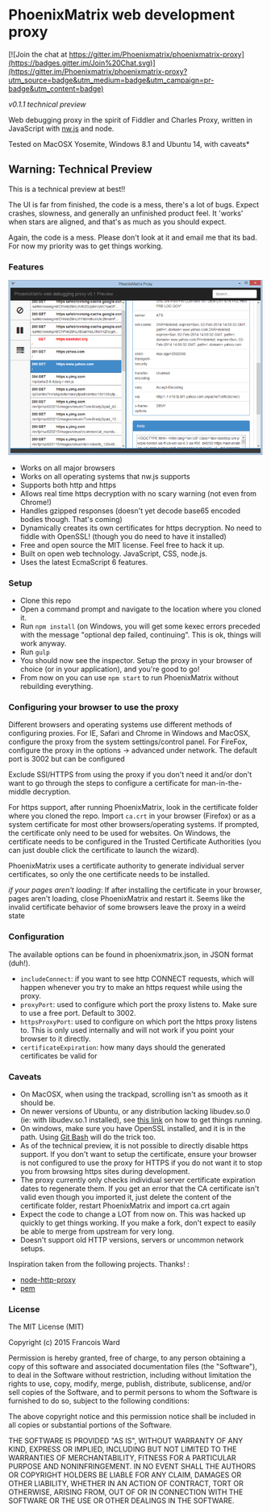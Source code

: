 PhoenixMatrix web development proxy
===================================

[![Join the chat at https://gitter.im/Phoenixmatrix/phoenixmatrix-proxy](https://badges.gitter.im/Join%20Chat.svg)](https://gitter.im/Phoenixmatrix/phoenixmatrix-proxy?utm_source=badge&utm_medium=badge&utm_campaign=pr-badge&utm_content=badge)

_v0.1.1 technical preview_

Web debugging proxy in the spirit of Fiddler and Charles Proxy, written in JavaScript with [nw.js](http://nwjs.io/)
and node.

Tested on MacOSX Yosemite, Windows 8.1 and Ubuntu 14, with caveats*

## Warning: Technical Preview
This is a technical preview at best!!

The UI is far from finished, the code is a mess, there's a lot of bugs. Expect crashes, slowness, and generally an
unfinished product feel. It 'works' when stars are aligned, and that's as much as you should expect.

Again, the code is a mess. Please don't look at it and email me that its bad. For now my priority was to get things working.

### Features

![PhoenixMatrix web development proxy](/doc/example.png?raw=true "See what happens behind the scene")

* Works on  all major browsers
* Works on all operating systems that nw.js supports
* Supports both http and https
* Allows real time https decryption with no scary warning (not even from Chrome!)
* Handles gzipped responses (doesn't yet decode base65 encoded bodies though. That's coming)
* Dynamically creates its own certificates for https decryption. No need to fiddle with OpenSSL! (though you do need to have it installed)
* Free and open source the MIT license. Feel free to hack it up.
* Built on open web technology. JavaScript, CSS, node.js.
* Uses the latest EcmaScript 6 features.

### Setup
* Clone this repo
* Open a command prompt and navigate to the location where you cloned it.
* Run `npm install` (on Windows, you will get some kexec errors preceded with the message "optional dep failed, continuing".
 This is ok, things will work anyway.
* Run `gulp`
* You should now see the inspector. Setup the proxy in your browser of choice (or in your application), and you're good to go!
* From now on you can use `npm start` to run PhoenixMatrix without rebuilding everything.

### Configuring your browser to use the proxy

Different browsers and operating systems use different methods of configuring proxies. For IE, Safari and Chrome in Windows and MacOSX, configure
the proxy from the system settings/control panel. For FireFox, configure the proxy in the options -> advanced under network. The default port is 3002 but
can be configured

Exclude SSl/HTTPS from using the proxy if you don't need it and/or don't want to go through the steps to configure a certificate for man-in-the-middle decryption.

For https support, after running PhoenixMatrix, look in the certificate folder where you cloned the repo. Import `ca.crt` in your browser (Firefox)
or as a system certificate for most other browsers/operating systems. If prompted, the certificate only need to be used for websites. On Windows, the certificate needs to
be configured in the Trusted Certificate Authorities (you can just double click the certificate to launch the wizard).

PhoenixMatrix uses a certificate authority to generate individual server certificates, so only the one certificate needs to be installed.

*if your pages aren't loading*: If after installing the certificate in your browser, pages aren't loading, close PhoenixMatrix and restart it. Seems like the invalid certificate
behavior of some browsers leave the proxy in a weird state

### Configuration

The available options can be found in phoenixmatrix.json, in JSON format (duh!).
* `includeConnect`: if you want to see http CONNECT requests, which will happen whenever you try to make an https request while using the proxy.
* `proxyPort`: used to configure which port the proxy listens to. Make sure to use a free port. Default to 3002.
* `httpsProxyPort`: used to configure on which port the https proxy listens to. This is only used internally and will not work
if you point your browser to it directly.
* `certificateExpiration`: how many days should the generated certificates be valid for

### Caveats
* On MacOSX, when using the trackpad, scrolling isn't as smooth as it should be.
* On newer versions of Ubuntu, or any distribution lacking libudev.so.0 (ie: with libudev.so.1 installed), see
[this link](https://github.com/nwjs/nw.js/wiki/The-solution-of-lacking-libudev.so.0) on how to get things running.
* On windows, make sure you have OpenSSL installed, and it is in the path. Using [Git Bash](http://git-scm.com/downloads)
will do the trick too.
* As of the technical preview, it is not possible to directly disable https support. If you don't want to setup the certificate, ensure your browser is not
configured to use the proxy for HTTPS if you do not want it to stop you from browsing https sites during development.
* The proxy currently only checks individual server certificate expiration dates to regenerate them. If you get an error that the CA certificate isn't valid
even though you imported it, just delete the content of the certificate folder, restart PhoenixMatrix and import ca.crt again
* Expect the code to change a LOT from now on. This was hacked up quickly to get things working. If you make a fork, don't expect to easily be able to merge from
upstream for very long.
* Doesn't support old HTTP versions, servers or uncommon network setups.

Inspiration taken from the following projects. Thanks! :
* [node-http-proxy](https://github.com/nodejitsu/node-http-proxy)
* [pem](https://github.com/andris9/pem)

### License

The MIT License (MIT)

Copyright (c) 2015 Francois Ward

Permission is hereby granted, free of charge, to any person obtaining a copy
of this software and associated documentation files (the "Software"), to deal
in the Software without restriction, including without limitation the rights
to use, copy, modify, merge, publish, distribute, sublicense, and/or sell
copies of the Software, and to permit persons to whom the Software is
furnished to do so, subject to the following conditions:

The above copyright notice and this permission notice shall be included in all
copies or substantial portions of the Software.

THE SOFTWARE IS PROVIDED "AS IS", WITHOUT WARRANTY OF ANY KIND, EXPRESS OR
IMPLIED, INCLUDING BUT NOT LIMITED TO THE WARRANTIES OF MERCHANTABILITY,
FITNESS FOR A PARTICULAR PURPOSE AND NONINFRINGEMENT. IN NO EVENT SHALL THE
AUTHORS OR COPYRIGHT HOLDERS BE LIABLE FOR ANY CLAIM, DAMAGES OR OTHER
LIABILITY, WHETHER IN AN ACTION OF CONTRACT, TORT OR OTHERWISE, ARISING FROM,
OUT OF OR IN CONNECTION WITH THE SOFTWARE OR THE USE OR OTHER DEALINGS IN THE
SOFTWARE.

